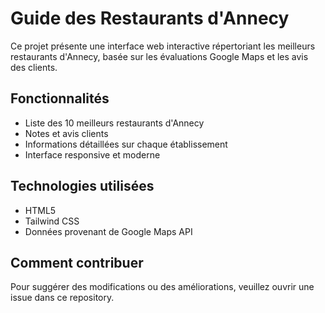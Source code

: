 # Guide des Restaurants d'Annecy

Ce projet présente une interface web interactive répertoriant les meilleurs restaurants d'Annecy, basée sur les évaluations Google Maps et les avis des clients.

## Fonctionnalités

- Liste des 10 meilleurs restaurants d'Annecy
- Notes et avis clients
- Informations détaillées sur chaque établissement
- Interface responsive et moderne

## Technologies utilisées

- HTML5
- Tailwind CSS
- Données provenant de Google Maps API

## Comment contribuer

Pour suggérer des modifications ou des améliorations, veuillez ouvrir une issue dans ce repository.
